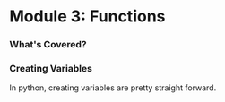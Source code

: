 # Module 3: Functions
### What's Covered?


### Creating Variables
In python, creating variables are pretty straight forward.  

